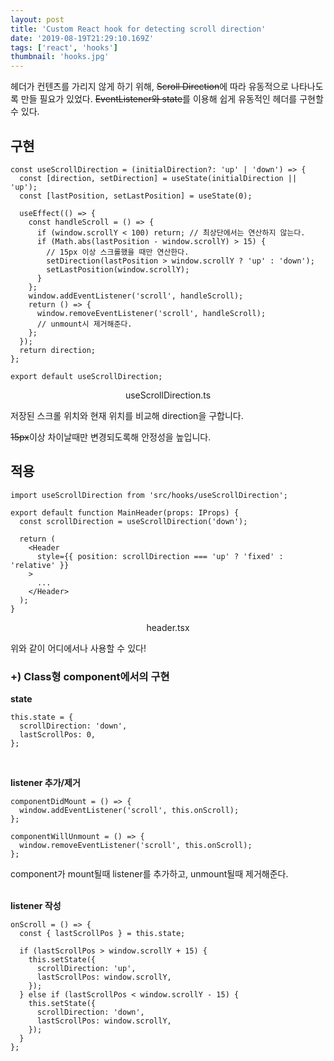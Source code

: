 ```yaml
---
layout: post
title: 'Custom React hook for detecting scroll direction'
date: '2019-08-19T21:29:10.169Z'
tags: ['react', 'hooks']
thumbnail: 'hooks.jpg'
---
```


헤더가 컨텐츠를 가리지 않게 하기 위해, ~~Scroll Direction~~에 따라 유동적으로 나타나도록 만들 필요가 있었다. ~~EventListener와 state~~를 이용해 쉽게 유동적인 헤더를 구현할 수 있다.

## 구현

```tsx
const useScrollDirection = (initialDirection?: 'up' | 'down') => {
  const [direction, setDirection] = useState(initialDirection || 'up');
  const [lastPosition, setLastPosition] = useState(0);

  useEffect(() => {
    const handleScroll = () => {
      if (window.scrollY < 100) return; // 최상단에서는 연산하지 않는다.
      if (Math.abs(lastPosition - window.scrollY) > 15) {
        // 15px 이상 스크롤했을 때만 연산한다.
        setDirection(lastPosition > window.scrollY ? 'up' : 'down');
        setLastPosition(window.scrollY);
      }
    };
    window.addEventListener('scroll', handleScroll);
    return () => {
      window.removeEventListener('scroll', handleScroll);
      // unmount시 제거해준다.
    };
  });
  return direction;
};

export default useScrollDirection;
```

<center>useScrollDirection.ts</center>

저장된 스크롤 위치와 현재 위치를 비교해 direction을 구합니다.

~~15px~~이상 차이날때만 변경되도록해 안정성을 높입니다.

## 적용

```tsx
import useScrollDirection from 'src/hooks/useScrollDirection';

export default function MainHeader(props: IProps) {
  const scrollDirection = useScrollDirection('down');

  return (
    <Header
      style={{ position: scrollDirection === 'up' ? 'fixed' : 'relative' }}
    >
      ...
    </Header>
  );
}
```

<center>header.tsx</center>

위와 같이 어디에서나 사용할 수 있다!

### +) Class형 component에서의 구현

**state**

```tsx
this.state = {
  scrollDirection: 'down',
  lastScrollPos: 0,
};
```

<br>

**listener 추가/제거**

```tsx
componentDidMount = () => {
  window.addEventListener('scroll', this.onScroll);
};

componentWillUnmount = () => {
  window.removeEventListener('scroll', this.onScroll);
};
```

component가 mount될때 listener를 추가하고, unmount될때 제거해준다.
<br><br>

**listener 작성**

```tsx
onScroll = () => {
  const { lastScrollPos } = this.state;

  if (lastScrollPos > window.scrollY + 15) {
    this.setState({
      scrollDirection: 'up',
      lastScrollPos: window.scrollY,
    });
  } else if (lastScrollPos < window.scrollY - 15) {
    this.setState({
      scrollDirection: 'down',
      lastScrollPos: window.scrollY,
    });
  }
};
```
